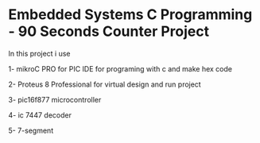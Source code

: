 Embedded Systems C Programming - 90 Seconds Counter Project
=========================================================================
In this project i use 

1- mikroC PRO for PIC IDE for programing with c and make hex code

2- Proteus 8 Professional for virtual design and run project 

3- pic16f877 microcontroller

4- ic 7447 decoder

5- 7-segment 
